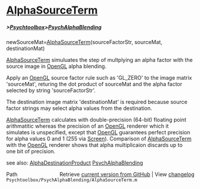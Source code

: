# [AlphaSourceTerm](AlphaSourceTerm)
##### >[Psychtoolbox](Psychtoolbox)>[PsychAlphaBlending](PsychAlphaBlending)

newSourceMat=[AlphaSourceTerm](AlphaSourceTerm)(sourceFactorStr, sourceMat, destinationMat)  
  
[AlphaSourceTerm](AlphaSourceTerm) simuluates the step of multplying an alpha factor with the  
source image in [OpenGL](OpenGL) alpha blending.      
  
Apply an [OpenGL](OpenGL) source factor rule such as 'GL\_ZERO' to the image matrix  
'sourceMat', returing the dot product of sourceMat and the alpha factor  
selected by string 'sourceFactorStr'.    
  
The destination image matrix 'destinationMat' is required because source  
factor strings may select alpha values from the destination.  
  
[AlphaSourceTerm](AlphaSourceTerm) calculates with double-precision (64-bit) floating point  
arithmatitic whereas the precision of an [OpenGL](OpenGL) renderer which it  
simulates is unspecified, except that [OpenGL](OpenGL) guarantees perfect precision  
for alpha values 0 and 1 (255 via [Screen](Screen)).  Comparison of [AlphaSourceTerm](AlphaSourceTerm)  
with the [OpenGL](OpenGL) renderer shows that alpha multiplicaion discards up to  
one bit of precision.    
  
see also: [AlphaDestinationProduct](AlphaDestinationProduct) [PsychAlphaBlending](PsychAlphaBlending)  




<div class="code_header" style="text-align:right;">
  <span style="float:left;">Path&nbsp;&nbsp;</span> <span class="counter">Retrieve <a href=
  "https://raw.github.com/Psychtoolbox-3/Psychtoolbox-3/beta/Psychtoolbox/PsychAlphaBlending/AlphaSourceTerm.m">current version from GitHub</a> | View <a href=
  "https://github.com/Psychtoolbox-3/Psychtoolbox-3/commits/beta/Psychtoolbox/PsychAlphaBlending/AlphaSourceTerm.m">changelog</a></span>
</div>
<div class="code">
  <code>Psychtoolbox/PsychAlphaBlending/AlphaSourceTerm.m</code>
</div>

